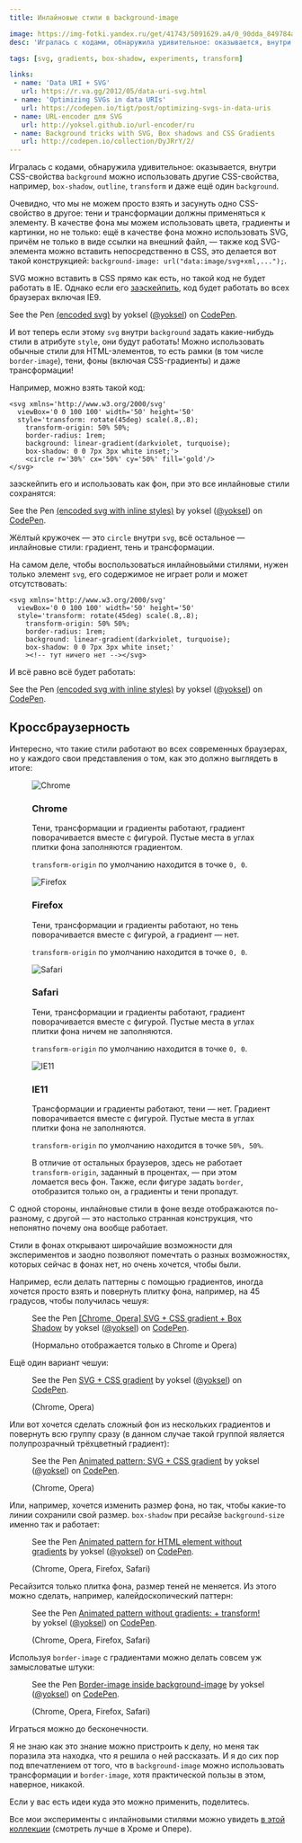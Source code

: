 ```yaml
---
title: Инлайновые стили в background-image

image: https://img-fotki.yandex.ru/get/41743/5091629.a4/0_90dda_849784af_orig
desc: 'Игралась с кодами, обнаружила удивительное: оказывается, внутри CSS-свойства background можно использовать другие CSS-свойства, например, box-shadow, outline, transform и даже ещё один background!'

tags: [svg, gradients, box-shadow, experiments, transform]

links:
 - name: 'Data URI + SVG'
   url: https://r.va.gg/2012/05/data-uri-svg.html
 - name: 'Optimizing SVGs in data URIs'
   url: https://codepen.io/tigt/post/optimizing-svgs-in-data-uris
 - name: URL-encoder для SVG
   url: http://yoksel.github.io/url-encoder/ru
 - name: Background tricks with SVG, Box shadows and CSS Gradients
   url: http://codepen.io/collection/DyJRrY/2/
---
```


Игралась с кодами, обнаружила удивительное: оказывается, внутри CSS-свойства <code>background</code> можно использовать другие CSS-свойства, например, <code>box-shadow</code>, <code>outline</code>, <code>transform</code> и даже ещё один <code>background</code>.<!--more-->

Очевидно, что мы не можем просто взять и засунуть одно CSS-свойство в другое: тени и трансформации должны применяться к элементу. В качестве фона мы можем использовать цвета, градиенты и картинки, но не только: ещё в качестве фона можно использовать SVG, причём не только в виде ссылки на внешний файл, — также код SVG-элемента можно вставить непосредственно в CSS, это делается вот такой конструкцией: <code>background-image: url("data:image/svg+xml,...");</code>.

SVG можно вставить в CSS прямо как есть, но такой код не будет работать в IE. Однако если его <a href="http://yoksel.github.io/url-encoder/ru">заэскейпить</a>, код будет работать во всех браузерах включая IE9.

<p data-height="400" data-theme-id="4974" data-slug-hash="ammZbr" data-default-tab="css,result" data-user="yoksel" data-embed-version="2" class="codepen">See the Pen <a href="http://codepen.io/yoksel/pen/ammZbr/">(encoded svg)</a> by yoksel (<a href="http://codepen.io/yoksel">@yoksel</a>) on <a href="http://codepen.io">CodePen</a>.</p>
<script async src="//assets.codepen.io/assets/embed/ei.js"></script>

И вот теперь если этому <code>svg</code> внутри <code>background</code> задать какие-нибудь стили в атрибуте <code>style</code>, они будут работать! Можно использовать обычные стили для HTML-элементов, то есть рамки (в том числе <code>border-image</code>), тени, фоны (включая CSS-градиенты) и даже трансформации!

Например, можно взять такой код:

```markup
<svg xmlns='http://www.w3.org/2000/svg'
  viewBox='0 0 100 100' width='50' height='50'
  style='transform: rotate(45deg) scale(.8,.8);
    transform-origin: 50% 50%;
    border-radius: 1rem;
    background: linear-gradient(darkviolet, turquoise);
    box-shadow: 0 0 7px 3px white inset;'>
    <circle r='30%' cx='50%' cy='50%' fill='gold'/>
</svg>
```

заэскейпить его и использовать как фон, при это все инлайновые стили сохранятся:

<p data-height="400" data-theme-id="4974" data-slug-hash="BLQjoW" data-default-tab="css,result" data-user="yoksel" data-embed-version="2" class="codepen">See the Pen <a href="http://codepen.io/yoksel/pen/BLQjoW/">(encoded svg with inline styles)</a> by yoksel (<a href="http://codepen.io/yoksel">@yoksel</a>) on <a href="http://codepen.io">CodePen</a>.</p>
<script async src="//assets.codepen.io/assets/embed/ei.js"></script>

Жёлтый кружочек — это <code>circle</code> внутри <code>svg</code>, всё остальное — инлайновые стили: градиент, тень и трансформации.

На самом деле, чтобы воспользоваться инлайновыйми стилями, нужен только элемент <code>svg</code>, его содержимое не играет роли и может отсутствовать:

```markup
<svg xmlns='http://www.w3.org/2000/svg'
  viewBox='0 0 100 100' width='50' height='50'
  style='transform: rotate(45deg) scale(.8,.8);
    transform-origin: 50% 50%;
    border-radius: 1rem;
    background: linear-gradient(darkviolet, turquoise);
    box-shadow: 0 0 7px 3px white inset;'
    ><!-- тут ничего нет --></svg>
```

И всё равно всё будет работать:

<p data-height="400" data-theme-id="4974" data-slug-hash="WGoKAv" data-default-tab="css,result" data-user="yoksel" data-embed-version="2" class="codepen">See the Pen <a href="http://codepen.io/yoksel/pen/WGoKAv/">(encoded svg with inline styles)</a> by yoksel (<a href="http://codepen.io/yoksel">@yoksel</a>) on <a href="http://codepen.io">CodePen</a>.</p>
<script async src="//assets.codepen.io/assets/embed/ei.js"></script>

<h2>Кроссбраузерность</h2>

Интересно, что такие стили работают во всех современных браузерах, но у каждого свои представления о том, как это должно выглядеть в итоге:

<figure class="figure figure--text-on-right">
<img src="../assets/img/articles/inline-styles-in-bg/chrome.png" alt="Chrome">

<figcaption>
  <h3>Chrome</h3>
  <p>Тени, трансформации и градиенты работают, градиент поворачивается вместе с фигурой. Пустые места в углах плитки фона заполняются градиентом.</p>
  <p><code>transform-origin</code> по умолчанию находится в точке <code>0, 0</code>.</p>
</figcaption>
</figure>

<figure class="figure figure--text-on-right">
<img src="../assets/img/articles/inline-styles-in-bg/ff.png" alt="Firefox">

<figcaption>
    <h3>Firefox</h3>
    <p>Тени, трансформации и градиенты работают, но тень поворачивается вместе с фигурой, а градиент — нет.</p>
    <p><code>transform-origin</code> по умолчанию находится в точке <code>0, 0</code>.</p>
</figcaption>
</figure>

<figure class="figure figure--text-on-right">
<img src="../assets/img/articles/inline-styles-in-bg/safari.png" alt="Safari">

<figcaption>
    <h3>Safari</h3>
    <p>Тени, трансформации и градиенты работают, градиент поворачивается вместе с фигурой. Пустые места в углах плитки фона ничем не заполняются.</p>
    <p><code>transform-origin</code> по умолчанию находится в точке <code>0, 0</code>.</p>
</figcaption>
</figure>

<figure class="figure figure--text-on-right">
<img src="../assets/img/articles/inline-styles-in-bg/ie.png" alt="IE11">
<figcaption>
<h3>IE11</h3>
<p>Трансформации и градиенты работают, тени — нет. Градиент поворачивается вместе с фигурой. Пустые места в углах плитки фона не заполняются.</p>

<p><code>transform-origin</code> по умолчанию находится в точке <code>50%, 50%</code>.</p>

<p>В отличие от остальных браузеров, здесь не работает <code>transform-origin</code>, заданный в процентах, — при этом ломается весь фон. Также, если фигуре задать <code>border</code>, отобразится только он, а градиенты и тени пропадут.</p>
</figcaption>
</figure>

С одной стороны, инлайновые стили в фоне везде отображаются по-разному, с другой — это настолько странная конструкция, что непонятно почему она вообще работает.

Стили в фонах открывают широчайшие возможности для экспериментов и заодно позволяют помечтать о разных возможностях, которых сейчас в фонах нет, но очень хочется, чтобы были.

Например, если делать паттерны с помощью градиентов, иногда хочется просто взять и повернуть плитку фона, например, на 45 градусов, чтобы получилась чешуя:

<figure>
<p data-height="350" data-theme-id="4974" data-slug-hash="gwrKzJ" data-default-tab="result" data-user="yoksel" data-embed-version="2" class="codepen">See the Pen <a href="http://codepen.io/yoksel/pen/gwrKzJ/">[Chrome, Opera] SVG  + CSS gradient + Box Shadow</a> by yoksel (<a href="http://codepen.io/yoksel">@yoksel</a>) on <a href="http://codepen.io">CodePen</a>.</p>
<script async src="//assets.codepen.io/assets/embed/ei.js"></script>

<figcaption>(Нормально отображается только в Chrome и Opera)</figcaption>
</figure>

Ещё один вариант чешуи:

<figure>
<p data-height="350" data-theme-id="4974" data-slug-hash="amkjXg" data-default-tab="result" data-user="yoksel" data-embed-version="2" class="codepen">See the Pen <a href="http://codepen.io/yoksel/pen/amkjXg/">SVG  + CSS gradient</a> by yoksel (<a href="http://codepen.io/yoksel">@yoksel</a>) on <a href="http://codepen.io">CodePen</a>.</p>
<script async src="//assets.codepen.io/assets/embed/ei.js"></script>

<figcaption>(Chrome, Opera)</figcaption>
</figure>

Или вот хочется сделать сложный фон из нескольких градиентов и повернуть всю группу сразу (в данном случае такой группой является полупрозрачный трёхцветный градиент):

<figure>
<p data-height="420" data-theme-id="4974" data-slug-hash="RGRRvo" data-default-tab="result" data-user="yoksel" data-embed-version="2" class="codepen">See the Pen <a href="http://codepen.io/yoksel/pen/RGRRvo/">Animated pattern: SVG  + CSS gradient</a> by yoksel (<a href="http://codepen.io/yoksel">@yoksel</a>) on <a href="http://codepen.io">CodePen</a>.</p>
<script async src="//assets.codepen.io/assets/embed/ei.js"></script>

<figcaption>(Chrome, Opera)</figcaption>
</figure>

Или, например, хочется изменить размер фона, но так, чтобы какие-то линии сохранили свой размер. <code>box-shadow</code> при ресайзе <code>background-size</code> именно так и работает:

<figure>
<p data-height="400" data-theme-id="0" data-slug-hash="ORNqdx" data-default-tab="result" data-user="yoksel" data-embed-version="2" class="codepen">See the Pen <a href="http://codepen.io/yoksel/pen/ORNqdx/">Animated pattern for HTML element without gradients</a> by yoksel (<a href="http://codepen.io/yoksel">@yoksel</a>) on <a href="http://codepen.io">CodePen</a>.</p>
<script async src="//assets.codepen.io/assets/embed/ei.js"></script>

<figcaption>(Chrome, Opera, Firefox, Safari)</figcaption>
</figure>

Ресайзится только плитка фона, размер теней не меняется. Из этого можно сделать, например, калейдоскопический паттерн:

<figure>
<p data-height="430" data-theme-id="4974" data-slug-hash="QKNPjJ" data-default-tab="result" data-user="yoksel" data-embed-version="2" class="codepen">See the Pen <a href="http://codepen.io/yoksel/pen/QKNPjJ/">Animated pattern without gradients: + transform!</a> by yoksel (<a href="http://codepen.io/yoksel">@yoksel</a>) on <a href="http://codepen.io">CodePen</a>.</p>
<script async src="//assets.codepen.io/assets/embed/ei.js"></script>

<figcaption>(Chrome, Opera, Firefox, Safari)</figcaption>
</figure>

Используя <code>border-image</code> c градиентами можно делать совсем уж замысловатые штуки:

<figure>
<p data-height="350" data-theme-id="0" data-slug-hash="amkLvw" data-default-tab="result" data-user="yoksel" data-embed-version="2" class="codepen">See the Pen <a href="http://codepen.io/yoksel/pen/amkLvw/">Border-image inside background-image</a> by yoksel (<a href="http://codepen.io/yoksel">@yoksel</a>) on <a href="http://codepen.io">CodePen</a>.</p>
<script async src="//assets.codepen.io/assets/embed/ei.js"></script>

<figcaption>(Chrome, Opera, Firefox, Safari)</figcaption>
</figure>

Играться можно до бесконечности.

Я не знаю как это знание можно пристроить к делу, но меня так поразила эта находка, что я решила о ней рассказать. И я до сих пор под впечатлением от того, что в <code>background-image</code> можно использовать трансформации и <code>border-image</code>, хотя практической пользы в этом, наверное, никакой.

Если у вас есть идеи куда это можно применить, поделитесь.

Все мои эксперименты с инлайновыми стилями можно увидеть <a href="http://codepen.io/collection/DyJRrY/">в этой коллекции</a> (смотреть лучше в Хроме и Опере).
